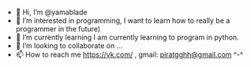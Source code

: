 - 👋 Hi, I’m @yamablade
- 👀 I’m interested in programming, I want to learn how to really be a programmer in the future)
- 🌱 I’m currently learning I am currently learning to program in python.
- 💞️ I’m looking to collaborate on ...
- 📫 How to reach me https://vk.com/ , gmail: piratgghh@gmail.com ^-^

<!---
yamablade/yamablade is a ✨ special ✨ repository because its `README.md` (this file) appears on your GitHub profile.
You can click the Preview link to take a look at your changes.
--->
